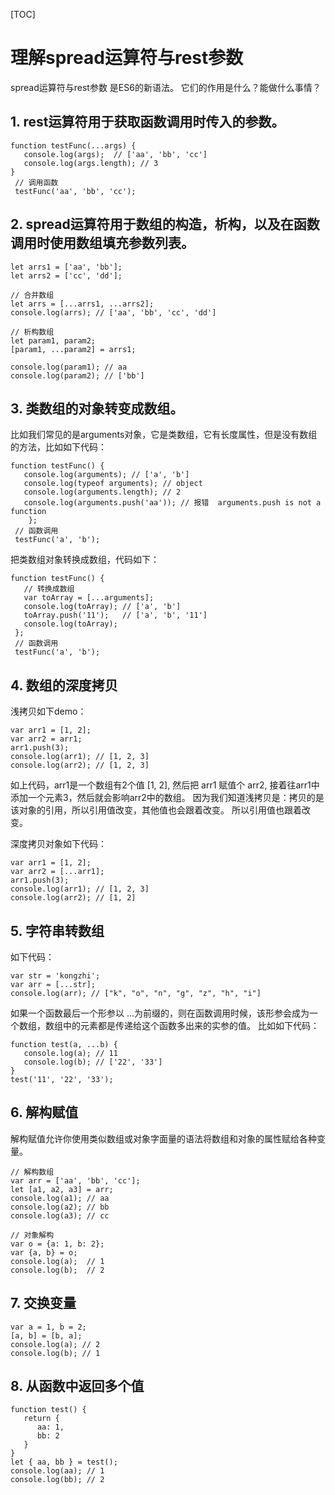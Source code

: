 [TOC]

# 理解spread运算符与rest参数

spread运算符与rest参数 是ES6的新语法。
它们的作用是什么？能做什么事情？

## **1. rest运算符用于获取函数调用时传入的参数。**



```
function testFunc(...args) {
   console.log(args);  // ['aa', 'bb', 'cc']
   console.log(args.length); // 3
}
 // 调用函数
 testFunc('aa', 'bb', 'cc'); 
```



## **2. spread运算符用于数组的构造，析构，以及在函数调用时使用数组填充参数列表。**



```
let arrs1 = ['aa', 'bb'];
let arrs2 = ['cc', 'dd'];

// 合并数组
let arrs = [...arrs1, ...arrs2];
console.log(arrs); // ['aa', 'bb', 'cc', 'dd']

// 析构数组
let param1, param2;
[param1, ...param2] = arrs1;

console.log(param1); // aa
console.log(param2); // ['bb']
```



## **3. 类数组的对象转变成数组。**

比如我们常见的是arguments对象，它是类数组，它有长度属性，但是没有数组的方法，比如如下代码：



```
function testFunc() {
   console.log(arguments); // ['a', 'b']
   console.log(typeof arguments); // object
   console.log(arguments.length); // 2
   console.log(arguments.push('aa')); // 报错  arguments.push is not a function
    };
 // 函数调用
 testFunc('a', 'b');
```



把类数组对象转换成数组，代码如下：



```
function testFunc() {
   // 转换成数组
   var toArray = [...arguments];
   console.log(toArray); // ['a', 'b']
   toArray.push('11');   // ['a', 'b', '11']
   console.log(toArray);
 };
 // 函数调用
 testFunc('a', 'b');
```



## **4. 数组的深度拷贝**

浅拷贝如下demo：

```
var arr1 = [1, 2];
var arr2 = arr1;
arr1.push(3);
console.log(arr1); // [1, 2, 3]
console.log(arr2); // [1, 2, 3]
```

如上代码，arr1是一个数组有2个值 [1, 2], 然后把 arr1 赋值个 arr2, 接着往arr1中添加一个元素3，然后就会影响arr2中的数组。
因为我们知道浅拷贝是：拷贝的是该对象的引用，所以引用值改变，其他值也会跟着改变。
所以引用值也跟着改变。

深度拷贝对象如下代码：

```
var arr1 = [1, 2];
var arr2 = [...arr1];
arr1.push(3);
console.log(arr1); // [1, 2, 3]
console.log(arr2); // [1, 2]
```

## **5. 字符串转数组**

如下代码：

```
var str = 'kongzhi';
var arr = [...str];
console.log(arr); // ["k", "o", "n", "g", "z", "h", "i"]
```

如果一个函数最后一个形参以 ...为前缀的，则在函数调用时候，该形参会成为一个数组，数组中的元素都是传递给这个函数多出来的实参的值。
比如如下代码：

```
function test(a, ...b) {
   console.log(a); // 11
   console.log(b); // ['22', '33']
}
test('11', '22', '33');
```

## **6. 解构赋值**

解构赋值允许你使用类似数组或对象字面量的语法将数组和对象的属性赋给各种变量。



```
// 解构数组
var arr = ['aa', 'bb', 'cc'];
let [a1, a2, a3] = arr;
console.log(a1); // aa
console.log(a2); // bb
console.log(a3); // cc

// 对象解构
var o = {a: 1, b: 2};
var {a, b} = o;
console.log(a);  // 1
console.log(b);  // 2
```



## **7. 交换变量**

```
var a = 1, b = 2;
[a, b] = [b, a];
console.log(a); // 2
console.log(b); // 1
```

## **8. 从函数中返回多个值**



```
function test() {
   return {
      aa: 1,
      bb: 2
   }
}
let { aa, bb } = test();
console.log(aa); // 1
console.log(bb); // 2
```

